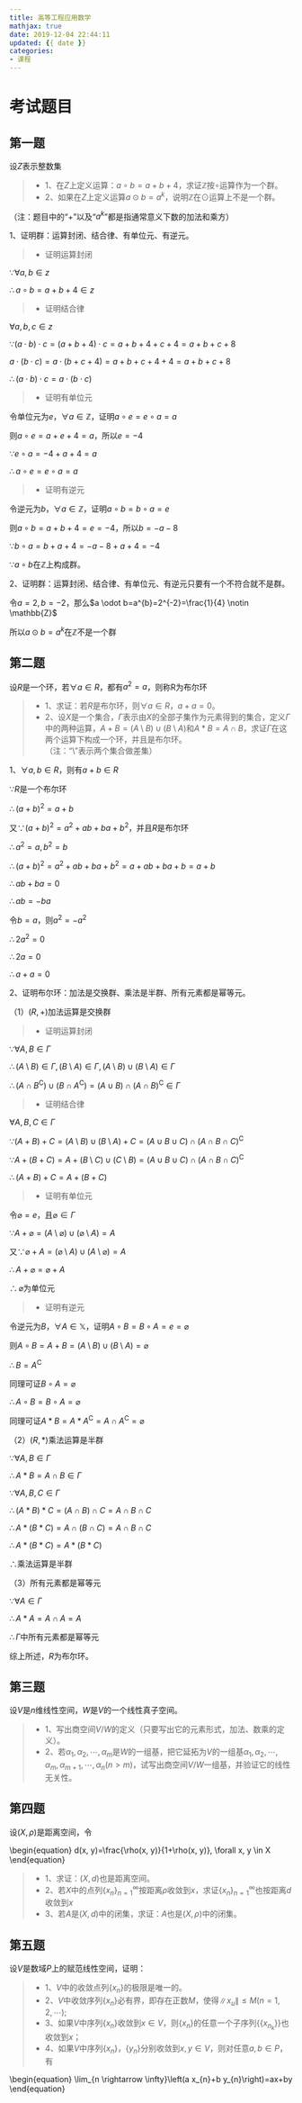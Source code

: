 ```yaml
---
title: 高等工程应用数学
mathjax: true
date: 2019-12-04 22:44:11
updated: {{ date }}
categories: 
- 课程
---
```


# 考试题目

## 第一题

设$Z$表示整数集

>* 1、在$Z$上定义运算：$a \circ b = a+b+4$，求证$\mathbb{Z}$按$\circ$运算作为一个群。
>* 2、如果在$Z$上定义运算$a \odot b = a^{k}$，说明$\mathbb{Z}$在$\odot$运算上不是一个群。

（注：题目中的“$+$”以及“$a^{k}$”都是指通常意义下数的加法和乘方）

1、证明群：运算封闭、结合律、有单位元、有逆元。

>* 证明运算封闭

$\because \forall a, b \in z$

$\therefore a \circ b=a+b+4 \in z$

>* 证明结合律

$\forall a, b, c \in z$

$\because (a \cdot b) \cdot c=(a+b+4) \cdot c=a+b+4+c+4=a+b+c+8$

$a \cdot (b \cdot c)=a \cdot (b+c+4)=a+b+c+4+4=a+b+c+8$

$\therefore (a \cdot b) \cdot c=a \cdot (b \cdot c)$

>* 证明有单位元

令单位元为$e$，$\forall a \in \mathbb{Z}$，证明$a \circ e=e \circ a=a$

则$a \circ e=a+e+4=a$，所以$e=-4$

$\because e \circ a=-4+a+4=a$

$\therefore a \circ e=e \circ a=a$

>* 证明有逆元

令逆元为$b$，$\forall a \in \mathbb{Z}$，证明$a \circ b=b \circ a=e$

则$a \circ b=a+b+4=e=-4$，所以$b=-a-8$

$\because b \circ a=b+a+4=-a-8+a+4=-4$

$\because a \circ b$在$\mathbb{Z}$上构成群。

2、证明群：运算封闭、结合律、有单位元、有逆元只要有一个不符合就不是群。

令$a=2,b=-2$，那么$a \odot b=a^{b}=2^{-2}=\frac{1}{4} \notin \mathbb{Z}$

所以$a \odot b = a^{k}$在$\mathbb{Z}$不是一个群

## 第二题

设$R$是一个环，若$\forall a \in R$，都有$a^{2} = a$，则称R为布尔环

>* 1、求证：若$R$是布尔环，则$\forall a \in R$，$a+a=0$。
>* 2、设$X$是一个集合，$\Gamma$表示由$X$的全部子集作为元素得到的集合，定义$\Gamma$中的两种运算，$A+B=(A \setminus B) \cup (B \setminus A)$和$A \ast B = A \cap B$，求证$\Gamma$在这两个运算下构成一个环，并且是布尔环。（注：“$\setminus$”表示两个集合做差集）

1、$\forall a,b \in R$，则有$a+b \in R$

$\because R$是一个布尔环

$\therefore (a+b)^{2}=a+b$

又$\because (a+b)^{2}=a^{2}+ab+ba+b^{2}$，并且$R$是布尔环

$\therefore a^{2}=a,b^{2}=b$

$\therefore (a+b)^{2}=a^{2}+ab+ba+b^{2}=a+ab+ba+b=a+b$

$\therefore ab+ba=0$

$\therefore ab=-ba$

令$b=a$，则$a^{2}=-a^{2}$

$\therefore 2a^{2}=0$

$\therefore 2a=0$

$\therefore a+a=0$

2、证明布尔环：加法是交换群、乘法是半群、所有元素都是幂等元。

（1）$\left ( R,+ \right )$加法运算是交换群

>* 证明运算封闭

$\because \forall A,B \in \Gamma$

$\therefore (A \setminus B) \in \Gamma,(B \setminus A) \in \Gamma,(A \setminus B) \cup (B \setminus A) \in \Gamma$

$\therefore \left ( A \cap B^{\mathrm{C}} \right ) \cup \left ( B \cap A^{\mathrm{C}} \right )=\left ( A \cup B \right ) \cap \left ( A \cap B \right )^{\mathrm{C}} \in \Gamma$

>* 证明结合律

$\forall A,B,C \in \Gamma$

$\because \left ( A+B \right )+C=(A \setminus B) \cup (B \setminus A)+C=\left ( A \cup B \cup C \right ) \cap \left ( A \cap B \cap C \right )^{\mathrm{C}}$

$\because A+\left ( B+C \right )=A+(B \setminus C) \cup (C \setminus B)=\left ( A \cup B \cup C \right ) \cap \left ( A \cap B \cap C \right )^{\mathrm{C}}$

$\therefore \left ( A+B \right )+C=A+\left ( B+C \right )$

>* 证明有单位元

令$\varnothing=e$，且$\varnothing \in \Gamma$

$\because A+\varnothing=(A \setminus \varnothing) \cup (\varnothing \setminus A)=A$

又$\because \varnothing+A=(\varnothing \setminus A) \cup (A \setminus \varnothing)=A$

$\therefore A+\varnothing=\varnothing+A$

$\therefore \varnothing$为单位元

>* 证明有逆元

令逆元为$B$，$\forall A \in \mathbb{X}$，证明$A \circ B=B \circ A=e=\varnothing$

则$A \circ B=A+B=(A \setminus B) \cup (B \setminus A)=\varnothing$

$\therefore B=A^{\mathrm{C}}$

同理可证$B \circ A=\varnothing$

$\therefore A \circ B=B \circ A=\varnothing$

同理可证$A \ast B=A \ast A^{\mathrm{C}}=A \cap A^{\mathrm{C}}=\varnothing$

（2）$\left ( R,\ast \right )$乘法运算是半群

$\because \forall A,B \in \Gamma$

$\therefore A \ast B=A \cap B \in \Gamma$

$\because \forall A,B,C \in \Gamma$

$\therefore \left ( A \ast B \right ) \ast C=\left ( A \cap B \right ) \cap C=A \cap B \cap C$

$\therefore A \ast \left ( B \ast C \right )=A \cap \left ( B \cap C \right ) =A \cap B \cap C$

$\therefore A \ast \left ( B \ast C \right )=A \ast \left ( B \ast C \right )$

$\therefore$乘法运算是半群

（3）所有元素都是幂等元

$\because \forall A \in \Gamma$

$\therefore A \ast A=A \cap A=A$

$\therefore \Gamma$中所有元素都是幂等元

综上所述，$R$为布尔环。

## 第三题

设$V$是$n$维线性空间，$W$是$V$的一个线性真子空间。

>* 1、写出商空间$V/W$的定义（只要写出它的元素形式，加法、数乘的定义）。
>* 2、若$\alpha_{1}, \alpha_{2}, \cdots, \alpha_{m}$是$W$的一组基，把它延拓为$V$的一组基$\alpha_{1}, \alpha_{2}, \cdots, \alpha_{m}, \alpha_{m+1}, \cdots, \alpha_{n}(n>m)$，试写出商空间$V/W$一组基，并验证它的线性无关性。

## 第四题

设$\left ( X, \rho \right )$是距离空间，令

\begin{equation}
    d(x, y)=\frac{\rho(x, y)}{1+\rho(x, y)}, \forall x, y \in X
\end{equation}

>* 1、求证：$\left ( X, d \right )$也是距离空间。
>* 2、若$X$中的点列$\left\{x_{n}\right\}_{n=1}^{\infty}$按距离$\rho$收敛到$x$，求证$\left\{x_{n}\right\}_{n=1}^{\infty}$也按距离$d$收敛到$x$
>* 3、若$A$是$\left ( X, d \right )$中的闭集，求证：$A$也是$\left ( X, \rho \right )$中的闭集。

## 第五题

设$V$是数域$P$上的赋范线性空间，证明：

>* 1、$V$中的收敛点列$\left\{x_{n}\right\}$的极限是唯一的。
>* 2、$V$中收敛序列$\left\{x_{n}\right\}$必有界，即存在正数$M$，使得$\left\|x_{u}\right\| \leq M(n=1,2, \cdots)$;
>* 3、如果$V$中序列$\left\{x_{n}\right\}$收敛到$x \in V$，则$\left\{x_{n}\right\}$的任意一个子序列{$\left\{x_{n_{k}}\right\}$}也收敛到$x$；
>* 4、如果$V$中序列$\left\{x_{n}\right\}$，$\left\{y_{n}\right\}$分别收敛到$x,y \in V$，则对任意$a,b \in P$，有

\begin{equation}
    \lim_{n \rightarrow \infty}\left(a x_{n}+b y_{n}\right)=ax+by
\end{equation}